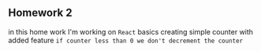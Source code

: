 ## Homework 2

in this home work I'm working on `React` basics creating simple counter
with added feature `if counter less than 0 we don't decrement the counter`
